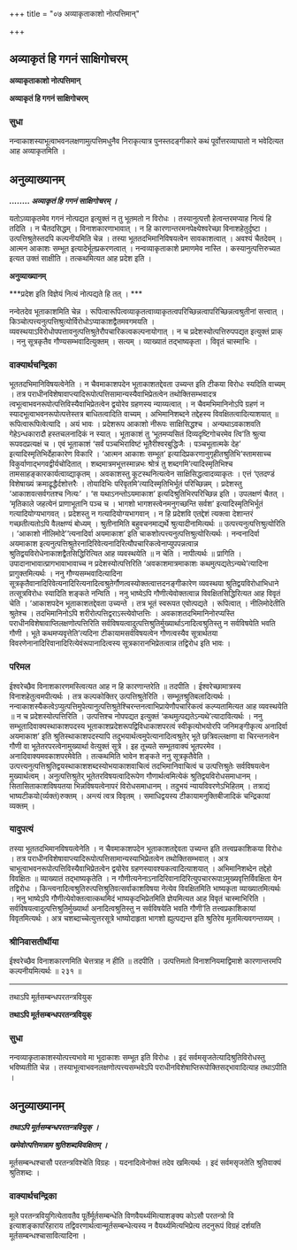+++
title = "०७ अव्याकृताकाशो नोत्पत्तिमान्"

+++


## अव्याकृतं हि गगनं साक्षिगोचरम्

**अव्याकृताकाशो नोत्पत्तिमान्**

**अव्याकृतं हि गगनं साक्षिगोचरम्**

### **सुधा**

नन्वाकाशस्याभूत्वाभवनलक्षणामुत्पत्तिमधुनैव निराकृत्यात्र पुनस्तदङ्गीकारे कथं पूर्वोत्तरव्याघातो न भवेदित्यत आह अव्याकृतमिति ।

## **अनुव्याख्यानम्**

***........ अव्याकृतं हि गगनं साक्षिगोचरम् ।***

यतोऽव्याकृतमेव गगनं नोत्पद्यत इत्युक्तं न तु भूतमतो न विरोधः । तस्यानुत्पत्तौ हेत्वन्तरमप्याह नित्यं हि तदिति । न चैतदसिद्धम् । विनाशकारणाभावात् । न हि कारणान्तरमनपेक्ष्येश्वरेच्छा विनाशहेतुर्दृष्टा । उत्पत्तिश्रुतेस्तदपि कल्पनीयमिति चेन्न । तस्या भूततदभिमानिविषयत्वेन सावकाशत्वात् । अवश्यं चैतदेवम् । आत्मन आकाशः सम्भूत इत्यादेर्भूतप्रकरणत्वात् । नन्वव्याकृताकाशे प्रमाणमेव नास्ति । कस्यानुत्पत्तिरुच्यत इत्यत उक्तं साक्षीति । तत्कथमित्यत आह प्रदेश इति ।

**अनुव्याख्यानम्**

***प्रदेश इति विज्ञेयं नित्यं नोत्पद्यते हि तत् । ***

नन्वेतदेव भूताकाशमिति चेन्न । रूपित्वारूपित्वव्याकृतत्वाव्याकृतत्वपरिच्छिन्नत्वापरिच्छिन्नत्वश्रुतीनां सत्त्वात् । किञ्चोत्पत्त्यनुत्पत्तिश्रुत्योर्विरोधोऽप्याकाशद्वैतमवगमयति । व्यवस्थयाऽविरोधोपपत्तावनुत्पत्तिश्रुतेरौपचारिकत्वकल्पनायोगात् । न च प्रदेशस्योत्पत्तिरुपपद्यत इत्युक्तं प्राक् । ननु सूत्रकृतैव गौण्यसम्भवादित्युक्तम् । सत्यम् । व्याख्यातं तद्भाष्यकृता । विवृतं चास्माभिः ।

### **वाक्यार्थचन्द्रिका**

भूततदभिमानिविषयत्वेनेति । न चैवमाकाशपदेन भूताकाशतद्देवता उच्यन्त इति टीकया विरोधः स्यदिति वाच्यम् । तत्र पराधीनविशेषावाप्त्यादिरूपोत्पत्तिसामान्यस्यैवाभिप्रेतत्वेन तथोक्तिसम्भवादत्र त्वभूत्वाभवनरूपोत्पत्तिविस्यैवाभिप्रेतत्वेन द्वयोरेव ग्रहणस्य न्याय्यत्वात् । न चैवमभिमानिनोऽपि ग्रहणं न स्यादभूत्वाभवनरूपोत्पत्तेस्तत्र बाधितत्वादिति वाच्यम् । अभिमानिशब्दने तद्देहस्य विवक्षितत्वादित्याशयात् ॥ रूपित्वारूपित्वेत्यादि । अयं भावः । प्रदेशरूप आकाशो नीरूपः साक्षिसिद्धश्च । अन्यथाऽवकाशवति गेहेऽन्धकारादौ हस्तचलनादिकं न स्यात् । भूताकाशं तु ‘भूतमप्यसितं दिव्यदृष्टिगोचरमेव त्वि’ति श्रुत्या रूपवदप्रत्यक्षं च । एवं भूताकाशं ‘सर्वं पञ्चभिराविष्टं भूतैरीश्वरबुद्धिजैः । पञ्चभूतात्मके देह’ इत्यादिस्मृतिभिर्देहाकारेण विकारि । ‘आत्मन आकाशः सम्भूत’ इत्यादिप्रकरणानुगृहीतश्रुतिभि‘स्तामसाच्च विकुर्वाणाद्भगवद्वीर्यचोदितात् । शब्दमात्रमभूत्तस्मान्नभः श्रोत्रं तु शब्दगमि’त्यादिस्मृतिभिश्च तामसाहङ्कारकार्यत्वाव्द्याकृतम् । अवकाशस्तु कूटस्थनित्यत्वेन साक्षिसिद्धत्वादव्याकृतः । एत्तं ‘एतदण्डं विशेषाख्यं क्रमाद्रृद्धैर्दशोत्तरैः । तोयादिभिः परिवृतमि’त्यादिस्मृतिभिर्भूतं परिच्छिन्नम् । प्रदेशस्तु ‘आकाशवत्सर्वगतश्च नित्यः’ । ‘स यथाऽनन्तोऽयमाकाश’ इत्यदिश्रुतिभिरपरिच्छिन्न इति । उपलक्षणं चैतत् । ‘मृतिकाले जहत्येनं प्राणाभूतानि पञ्च च । भागशो भागशस्त्वेनमनुगच्छन्ति सर्वश’ इत्यादिस्मृतिभिर्भूतं गत्यादियोग्यभागवत् । प्रदेशस्तु न गत्यादियोग्यभागवान् । न हि प्रदेशवि एतद्देशं त्यक्त्वा देशान्तरं गच्छतीत्यतोऽपि वैलक्षण्यं बोध्यम् । श्रुतीनामिति बहुवचनमाद्यर्थे श्रुत्यादीनामित्यर्थः ॥ उत्पत्त्यनुत्पत्तिश्रुत्योरिति । ‘आकाशो नीलिमोदे’‘त्यनादिर्वा अयमाकाश’ इति चाकशोत्पत्त्यनुत्पत्तिश्रुत्योरित्यर्थः । नन्वनादिर्वा अयमाकाश इत्यनुत्पत्तिश्रुतेरनादिरिवेत्यनादिरित्यौपचारिकत्वेनाप्युपपन्नत्वान्न श्रुतिद्वयविरोधेनाकाशद्वैतसिद्धिरित्यित आह व्यवस्थयेति ॥ न चेति । नापीत्यर्थः ॥ प्रागिति । उपादानाभावात्प्रागभावाभावाच्च न प्रदेशस्योत्पत्तिरिति ‘अवकाशमात्रमाकाशः कथमुत्पद्यतेऽन्यथे’त्यादिना प्रागुक्तमित्यर्थः । ननु गौण्यसम्भवादित्यादिना सूत्रकृतैवानादिरिवेत्यनादिरित्यनादित्वश्रुतेर्गौणत्वस्योक्तत्वात्तदनङ्गीकारेण व्यवस्थया श्रुतिद्वयविरोधाभिधाने तत्सूत्रविरोधः स्यादिति शङ्कते नन्विति । ननु भाष्येऽपि गौणीत्येवोक्तत्वान्न विवक्षितसिद्धिरित्यत आह विवृतं चेति । ‘आकाशपदेन भूताकाशतद्देवता उच्यन्ते । तत्र भूतं स्वरूपत एवोत्पद्यते । रूपित्वात् । नीलिमोदेतीति श्रुतेश्च । तदभिमानिनोऽपि शरीरोत्पत्तिद्वराऽस्त्येवोप्तत्तिः । अवकाशतदभिमानिनोरप्यस्ति पराधीनविशेषावाप्तिलक्षणोत्पत्तिरिति सर्वविषयत्वादुत्पत्तिश्रुतिर्मुख्यार्थाऽनादित्वश्रुतिस्तु न सर्वविषयेति भवति गौणी । भूते कथमप्यवृत्तेति’त्यदिना टीकायामसर्वविषयत्वेन गौणत्वस्यैव सूत्रार्थतया विवरणेनानादिरिवानादिरित्येवंरूपानादित्वस्य सूत्रकारानभिप्रेतत्वान्न तद्विरोध इति भावः ।

### **परिमल**

ईश्वरेच्छैव विनाशकारणमस्त्वित्यत आह न हि कारणान्तरेति ॥ तदपीति । ईश्वरेच्छामात्रस्य विनाशहेतुत्वमपीत्यर्थः । तत्र कल्पकोक्तिर् उत्पत्तिश्रुतेरिति । सम्भूतश्रुतिबलादित्यर्थः । नन्वाकाशस्यैकत्वेऽप्युत्पत्तिमुपेत्यानुत्पत्तिश्रुतेश्चिरन्तनत्वाभिप्रायेणौपचारिकत्वं कल्प्यतामित्यत आह व्यवस्थयेति ॥ न च प्रदेशस्योत्पत्तिरिति । उत्पत्तिश्च नोपपद्यत इत्युक्तं ‘कथमुत्पद्यतेऽन्यथे’त्यादावित्यर्थः । ननु सम्भूतादिवाक्यस्थाकाशपदस्य भूताकाशप्रदेशरूपद्विविधाकाशपरत्वं स्वीकृत्योभयोरपि जनिमङ्गीकृत्य अनादिर्वा अयमाकाश’ इति श्रुतिस्थाकाशपदस्यापि तदुभयार्थत्वमुपेत्यानादित्वश्रुतेर् भूते छत्रिवल्लक्षणा वा चिरन्तनत्वेन गौणी वा भूतेतरपरत्वेनामुख्यार्था वेत्युक्तं सूत्रे । इह तूच्यते सम्भूतवाक्यं भूतपरमेव । अनादिवाक्यमवकाशपरमेवेति । तत्कथमिति भावेन शङ्कते ननु सूत्रकृतैवेति । उत्पत्त्यनुत्पत्तिश्रुतिद्वयस्थाकाशशब्दस्योभयाकाशवाचित्वं तदभिमानिवाचित्वं च उत्पत्तिश्रुतेः सर्वविषयत्वेन मुख्यार्थत्वम् । अनुत्पत्तिश्रुतेर् भूतेतरविषयत्वादिरूपेण गौणार्थत्वमित्येकं श्रुतिद्वयविरोधसमाधानम् । सितासिताकाशविषयतया भिन्नविषयत्वेनापरं विरोधसमाधानम् । तदुभयं न्यायविवरणेऽभिहितम् । तत्राद्यं भाष्यटीकयो(र्व्यक्तं)रुक्तम् । अन्त्यं त्वत्र विवृतम् । समाधिद्वयस्य टीकायामनुक्तिबीजादिकं चन्द्रिकायां व्यक्तम् ।

### **यादुपत्यं**

तस्या भूततदभिमानविषयत्वेनेति । न चैवमाकाशपदेन भूताकाशतद्देवता उच्यन्त इति तत्त्वप्रकाशिकया विरोधः । तत्र पराधीनविशेषावाप्त्यादिरूपोत्पत्तिसामान्यस्याभिप्रेतत्वेन तथोक्तिसम्भवात् । अत्र चाभूत्वाभवनरूपोत्पत्तिविस्यैवाभिप्रेतत्वेन द्वयोरेव ग्रहणस्यावश्यकत्वादित्याशयात् । अभिमानिशब्देन तद्देहो विवक्षितः ॥ व्याख्यातं तद्भाष्यकृतेति । न गौणीत्यनेनाऽनादिरिवानादिरित्युपचाररूपाऽमुख्यवृत्तिर्विवक्षिता येन तद्विरोधः । किन्त्वनादित्वश्रुतिरुत्पत्तिश्रुतिवत्सर्वाकाशविषया नेत्येव विवक्षितमिति भाष्यकृता व्याख्यातमित्यर्थः । ननु भाष्येऽपि गौणीत्येवोक्तत्वात्कथमिदं भाष्यकृदभिप्रेतमिति ज्ञेयमित्यत आह विवृतं चास्माभिरिति । सर्वविषयत्वादुत्पत्तिश्रुतिर्मुख्यार्था अनादित्वश्रुतिस्तु न सर्वविषयेति भवति गौणी’ति तत्त्वप्रकाशिकायां विवृतमित्यर्थः । अत्र चशब्दाच्चेत्युत्तरसूत्रे भाष्योदाहृता भागशो ह्युत्पद्यन्त इति श्रुतिरेव मूलमित्यवगन्तव्यम् ।

### **श्रीनिवासतीर्थीया**

ईश्वरेच्छैव विनाशकारणमिति चेत्तत्राह न हीति ॥ तदपीति । उत्पत्तिमतो विनाशनियमाद्विमाशे कारणान्तरमपि कल्पनीयमित्यर्थः ॥ २३१ ॥

------------------------------------------------------------------------

तथाऽपि मूर्तसम्बन्धपरतन्त्रवियुक्

**तथाऽपि मूर्तसम्बन्धपरतन्त्रवियुक्**

### **सुधा**

नन्वव्याकृताकाशस्योत्पत्त्यभावे मा भूदाकाशः सम्भूत इति विरोधः । इदं सर्वमसृजतेत्यादिश्रुतिविरोधस्तु भविष्यतीति चेन्न । तस्याभूत्वाभवनलक्षणोत्पत्त्यसम्भवेऽपि पराधीनविशेषाप्तिरूपोक्तिसद्भावादित्याह तथाऽपीति ।

## **अनुव्याख्यानम्**

***तथाऽपि मूर्तसम्बन्धपरतन्त्रवियुक् ।***

***खमेवोत्पत्तिमन्नाम श्रुतिशब्दविवक्षितम् ।***

मूर्तसम्बन्धश्चासौ परतन्त्रविश्चेति विग्रहः । यदनादित्वेनोक्तं तदेव खमित्यर्थः । इदं सर्वमसृजतेति श्रुतिवाक्यं श्रुतिशब्दः ।

### **वाक्यार्थचन्द्रिका**

मूले परतन्त्रवियुगित्येतावतैव पूर्तेर्मूर्तसम्बन्धेति विणवैयर्थ्यमित्याशङ्क्य कोऽसौ परतन्त्रो वि इत्याशङ्कापरिहाराय तद्विवरणार्थत्वान्मूर्तसम्बन्धेत्यस्य न वैयर्थ्यमित्यभिप्रेत्य तदनुरूपं विग्रहं दर्शयति मूर्तसम्बन्धश्चासावित्यादिना ।

